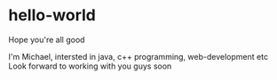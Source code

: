 # hello-world

Hope you're all good

I'm Michael, intersted in java, c++ programming, web-development etc
Look forward to working with you guys soon

